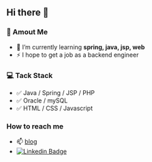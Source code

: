 ## Hi there 👋
### 💬 Amout Me
- 🌱 I’m currently learning __spring, java, jsp, web__
- ⚡ I hope to get a job as a backend engineer

### &#128187; Tack Stack
- &#9989; Java / Spring / JSP / PHP 
- &#9989; Oracle / mySQL
- &#9989; HTML / CSS / Javascript

### How to reach me
- 📫 [blog](https://junu0516.tistory.com/)
- [![Linkedin Badge](https://img.shields.io/badge/-LinkedIn-blue?style=flat-square&logo=Linkedin&logoColor=white&link=https://www.linkedin.com/in/seong-yun-byeon-8183a8113/)](https://www.linkedin.com/in/seong-yun-byeon-8183a8113/)
<!--
**junu0516/junu0516** is a ✨ _special_ ✨ repository because its `README.md` (this file) appears on your GitHub profile.

Here are some ideas to get you started:

- 🔭 I’m currently working on ...
- 🌱 I’m currently learning ...
- 👯 I’m looking to collaborate on ...
- 🤔 I’m looking for help with ...
- 💬 Ask me about ...
- 📫 How to reach me: ...
- 😄 Pronouns: ...
- ⚡ Fun fact: ...
-->
